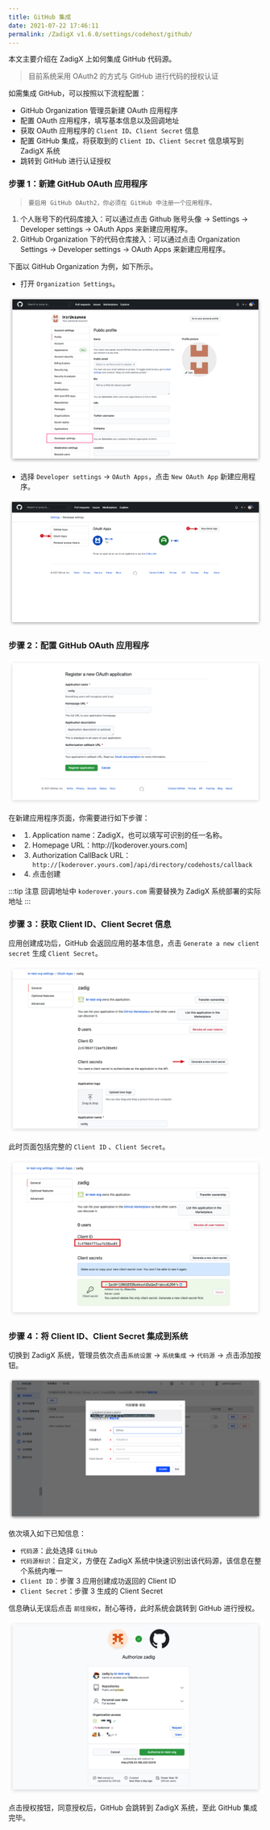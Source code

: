 ```yaml
---
title: GitHub 集成
date: 2021-07-22 17:46:11
permalink: /ZadigX v1.6.0/settings/codehost/github/
---
```


本文主要介绍在 ZadigX 上如何集成 GitHub 代码源。

> 目前系统采用 OAuth2 的方式与 GitHub 进行代码的授权认证

如需集成 GitHub，可以按照以下流程配置：

- GitHub Organization 管理员新建 OAuth 应用程序
- 配置 OAuth 应用程序，填写基本信息以及回调地址
- 获取 OAuth 应用程序的 `Client ID`、`Client Secret` 信息
- 配置 GitHub 集成，将获取到的 `Client ID`、`Client Secret` 信息填写到 ZadigX 系统
- 跳转到 GitHub 进行认证授权

### 步骤 1：新建 GitHub OAuth 应用程序

> `要启用 GitHub OAuth2，你必须在 GitHub 中注册一个应用程序。`

1. 个人账号下的代码库接入：可以通过点击 Github 账号头像 -> Settings -> Developer settings -> OAuth Apps 来新建应用程序。
2. GitHub Organization 下的代码仓库接入：可以通过点击 Organization Settings -> Developer settings -> OAuth Apps 来新建应用程序。

下面以 GitHub Organization 为例，如下所示。

- 打开 `Organization Settings`。

![github](../../../../_images/github.png)

- 选择 `Developer settings` -> `OAuth Apps`，点击 `New OAuth App` 新建应用程序。

![github](../../../../_images/github1.png)

### 步骤 2：配置 GitHub OAuth 应用程序

![github](../../../../_images/github2.png)

在新建应用程序页面，你需要进行如下步骤：

- 1. Application name：ZadigX，也可以填写可识别的任一名称。
- 2. Homepage URL：http://[koderover.yours.com]
- 3. Authorization CallBack URL： `http://[koderover.yours.com]/api/directory/codehosts/callback`
- 4. 点击创建

:::tip 注意
回调地址中 `koderover.yours.com` 需要替换为 ZadigX 系统部署的实际地址
:::

### 步骤 3：获取 Client ID、Client Secret 信息

应用创建成功后，GitHub 会返回应用的基本信息，点击 `Generate a new client secret` 生成 `Client Secret`。

![github](../../../../_images/github3.png)

此时页面包括完整的 `Client ID` 、`Client Secret`。

![github](../../../../_images/github4.png)

### 步骤 4：将 Client ID、Client Secret 集成到系统

切换到 ZadigX 系统，管理员依次点击`系统设置` -> `系统集成` -> `代码源` -> 点击添加按钮。

![github](../../../../_images/github5.png)

依次填入如下已知信息：

- `代码源`：此处选择 `GitHub`
- `代码源标识`：自定义，方便在 ZadigX 系统中快速识别出该代码源，该信息在整个系统内唯一
- `Client ID`：步骤 3 应用创建成功返回的 Client ID
- `Client Secret`：步骤 3 生成的 Client Secret

信息确认无误后点击 `前往授权`，耐心等待，此时系统会跳转到 GitHub 进行授权。

![github](../../../../_images/github6.png)

点击授权按钮，同意授权后，GitHub 会跳转到 ZadigX 系统，至此 GitHub 集成完毕。

